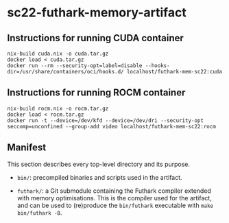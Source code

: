 # sc22-futhark-memory-artifact

## Instructions for running CUDA container

```
nix-build cuda.nix -o cuda.tar.gz
docker load < cuda.tar.gz
docker run --rm --security-opt=label=disable --hooks-dir=/usr/share/containers/oci/hooks.d/ localhost/futhark-mem-sc22:cuda
```


## Instructions for running ROCM container

```
nix-build rocm.nix -o rocm.tar.gz
docker load < rocm.tar.gz
docker run -t --device=/dev/kfd --device=/dev/dri --security-opt seccomp=unconfined --group-add video localhost/futhark-mem-sc22:rocm
```

## Manifest

This section describes every top-level directory and its purpose.

* `bin/`: precompiled binaries and scripts used in the artifact.

* `futhark/`: a Git submodule containing the Futhark compiler extended
  with memory optimisations.  This is the compiler used for the
  artifact, and can be used to (re)produce the `bin/futhark`
  executable with `make bin/futhark -B`.
